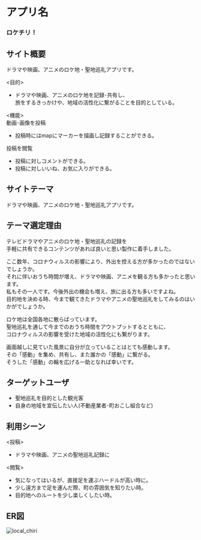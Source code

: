 # アプリ名
### ロケチリ！

## サイト概要
ドラマや映画、アニメのロケ地・聖地巡礼アプリです。

<目的>
- ドラマや映画、アニメのロケ地を記録･共有し、<br>
旅をするきっかけや、地域の活性化に繋がることを目的としている。

<機能><br>
動画･画像を投稿
- 投稿時にはmapにマーカーを描画し記録することができる。

投稿を閲覧
- 投稿に対しコメントができる。
- 投稿に対しいいね、お気に入りができる。

## サイトテーマ
ドラマや映画、アニメのロケ地・聖地巡礼アプリです。

## テーマ選定理由
テレビドラマやアニメのロケ地・聖地巡礼の記録を<br>
手軽に共有できるコンテンツがあれば良いと思い製作に着手しました。

ここ数年、コロナウィルスの影響により、外出を控える方が多かったのではないでしょうか。<br>
それに伴いおうち時間が増え、ドラマや映画、アニメを観る方も多かったと思います。<br>
私もその一人です。今後外出の機会も増え、旅に出る方も多いですよね。<br>
目的地を決める時、今まで観てきたドラマやアニメの聖地巡礼をしてみるのはいかがでしょうか。<br>

ロケ地は全国各地に散らばっています。<br>
聖地巡礼を通して今までのおうち時間をアウトプットするとともに、<br>
コロナウィルスの影響を受けた地域の活性化にも繋がります。<br>

画面越しに見ていた風景に自分が立っていることはとても感動します。<br>
その「感動」を集め、共有し、また誰かの「感動」に繋がる。<br>
そうした「感動」の輪を広げる一助となれば幸いです。<br>

## ターゲットユーザ
- 聖地巡礼を目的とした観光客
- 自身の地域を宣伝したい人(不動産業者･町おこし組合など)

## 利用シーン
<投稿>
- ドラマや映画、アニメの聖地巡礼記録に

<閲覧>
- 気になってはいるが、直接足を運ぶハードルが高い時に。
- 少し遠方まで足を運んだ際、町の雰囲気を知りたい時。
- 目的地へのルートを少し楽しくしたい時。

## ER図
![local_chiri](https://user-images.githubusercontent.com/106375669/182012242-faf5b146-8001-42dd-b776-d8acc7192284.png)